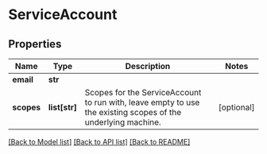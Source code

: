 # ServiceAccount

## Properties
Name | Type | Description | Notes
------------ | ------------- | ------------- | -------------
**email** | **str** |  | 
**scopes** | **list[str]** | Scopes for the ServiceAccount to run with, leave empty to use the existing scopes of the underlying machine. | [optional] 

[[Back to Model list]](../README.md#documentation-for-models) [[Back to API list]](../README.md#documentation-for-api-endpoints) [[Back to README]](../README.md)


